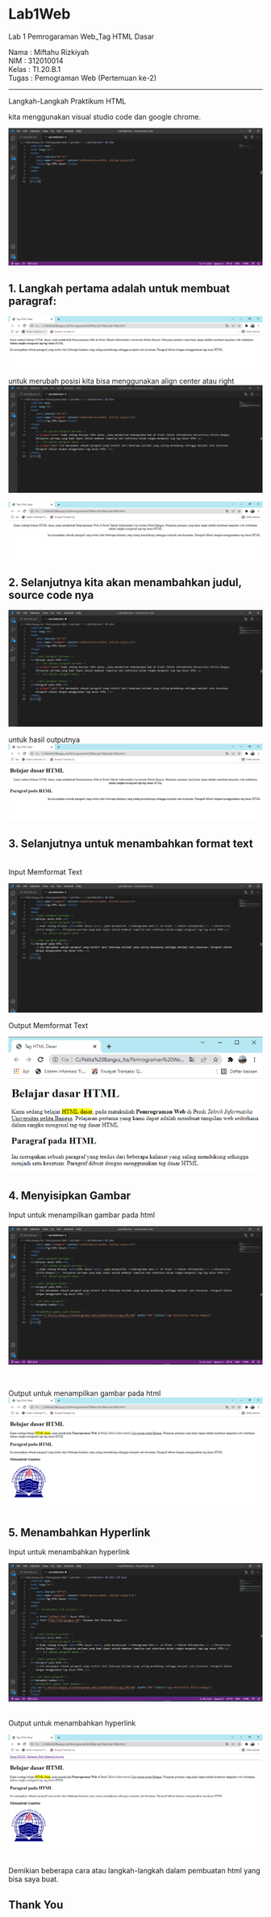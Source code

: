 # Lab1Web

Lab 1 Pemrogaraman Web_Tag HTML Dasar

Nama  : Miftahu Rizkiyah <br>
NIM   : 312010014 <br>
Kelas : TI.20.B.1 <br>
Tugas : Pemograman Web (Pertemuan ke-2) <br>

-----------------------------------------
Langkah-Langkah Praktikum HTML

kita menggunakan visual studio code dan google chrome.<br>

![input awal](https://github.com/miftahurizkiyah/Lab1Web/blob/master/Photo/SS1.PNG)


## 1. Langkah pertama adalah untuk membuat paragraf: <br>
![Git Pict](https://github.com/miftahurizkiyah/Lab1Web/blob/master/Photo/Membuat_Paragraf.PNG)
<br>

untuk merubah posisi kita bisa menggunakan align center atau right <br>
![Git Pict](https://github.com/miftahurizkiyah/Lab1Web/blob/master/Photo/Input_Align.PNG)


![Git Pict](https://github.com/miftahurizkiyah/Lab1Web/blob/master/Photo/align.PNG)


## 2. Selanjutnya kita akan menambahkan judul, source code nya <br>
![Git Pict](https://github.com/miftahurizkiyah/Lab1Web/blob/master/Photo/Input_Tambahjudul.PNG)

untuk hasil outputnya
![Git Pict](https://github.com/miftahurizkiyah/Lab1Web/blob/master/Photo/Output_tambahjudul.PNG)


## 3. Selanjutnya untuk menambahkan format text<br>
<br>
Input Memformat Text

![Git Pict](https://github.com/miftahurizkiyah/Lab1Web/blob/master/Photo/Input_formattext.PNG)

Output Memformat Text

![Git Pict](https://github.com/miftahurizkiyah/Lab1Web/blob/master/Photo/Output_formattext.PNG)


## 4. Menyisipkan Gambar
Input untuk menampilkan gambar pada html <br>

![Git Pict](https://github.com/miftahurizkiyah/Lab1Web/blob/master/Photo/Input_tambahgambar.PNG)

<br>

Output untuk menampilkan gambar pada html <br>
![Git Pict](https://github.com/miftahurizkiyah/Lab1Web/blob/master/Photo/Output_tambahgambar.PNG)
<br>

## 5. Menambahkan Hyperlink 
Input untuk menambahkan hyperlink

![Git Pict](https://github.com/miftahurizkiyah/Lab1Web/blob/master/Photo/Input_tambahhyperlink.PNG)

<br>
Output untuk menambahkan hyperlink

![Git Pict](https://github.com/miftahurizkiyah/Lab1Web/blob/master/Photo/Output_tambahhyperlink.PNG)

<br>
Demikian beberapa cara atau langkah-langkah dalam pembuatan html yang bisa saya buat. 

## Thank You ##









